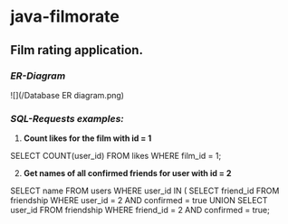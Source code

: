 # java-filmorate
## Film rating application.

### *ER-Diagram*
![](/Database ER diagram.png)

### *SQL-Requests examples:*

1. **Count likes for the film with id = 1**

SELECT
COUNT(user_id)
FROM likes
WHERE film_id = 1; 

2. **Get names of all confirmed friends for user with id = 2**

SELECT name
FROM users
WHERE user_id IN (
SELECT friend_id
FROM friendship
WHERE user_id = 2
AND confirmed = true
UNION
SELECT user_id
FROM friendship
WHERE friend_id = 2
AND confirmed = true;